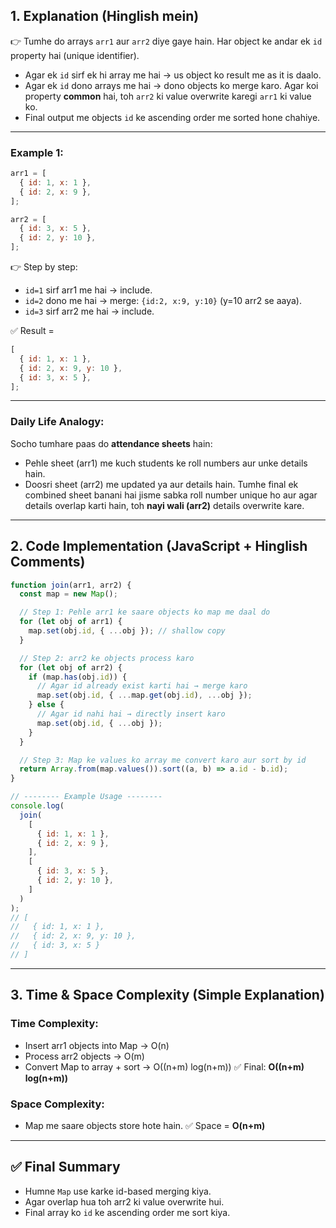 ## **1. Explanation (Hinglish mein)**

👉 Tumhe do arrays `arr1` aur `arr2` diye gaye hain. Har object ke andar ek `id` property hai (unique identifier).

- Agar ek `id` sirf ek hi array me hai → us object ko result me as it is daalo.
- Agar ek `id` dono arrays me hai → dono objects ko merge karo. Agar koi property **common** hai, toh `arr2` ki value overwrite karegi `arr1` ki value ko.
- Final output me objects `id` ke ascending order me sorted hone chahiye.

---

### **Example 1:**

```js
arr1 = [
  { id: 1, x: 1 },
  { id: 2, x: 9 },
];

arr2 = [
  { id: 3, x: 5 },
  { id: 2, y: 10 },
];
```

👉 Step by step:

- `id=1` sirf arr1 me hai → include.
- `id=2` dono me hai → merge: `{id:2, x:9, y:10}` (y=10 arr2 se aaya).
- `id=3` sirf arr2 me hai → include.

✅ Result =

```js
[
  { id: 1, x: 1 },
  { id: 2, x: 9, y: 10 },
  { id: 3, x: 5 },
];
```

---

### **Daily Life Analogy:**

Socho tumhare paas do **attendance sheets** hain:

- Pehle sheet (arr1) me kuch students ke roll numbers aur unke details hain.
- Doosri sheet (arr2) me updated ya aur details hain.
  Tumhe final ek combined sheet banani hai jisme sabka roll number unique ho aur agar details overlap karti hain, toh **nayi wali (arr2)** details overwrite kare.

---

## **2. Code Implementation (JavaScript + Hinglish Comments)**

```javascript
function join(arr1, arr2) {
  const map = new Map();

  // Step 1: Pehle arr1 ke saare objects ko map me daal do
  for (let obj of arr1) {
    map.set(obj.id, { ...obj }); // shallow copy
  }

  // Step 2: arr2 ke objects process karo
  for (let obj of arr2) {
    if (map.has(obj.id)) {
      // Agar id already exist karti hai → merge karo
      map.set(obj.id, { ...map.get(obj.id), ...obj });
    } else {
      // Agar id nahi hai → directly insert karo
      map.set(obj.id, { ...obj });
    }
  }

  // Step 3: Map ke values ko array me convert karo aur sort by id
  return Array.from(map.values()).sort((a, b) => a.id - b.id);
}

// -------- Example Usage --------
console.log(
  join(
    [
      { id: 1, x: 1 },
      { id: 2, x: 9 },
    ],
    [
      { id: 3, x: 5 },
      { id: 2, y: 10 },
    ]
  )
);
// [
//   { id: 1, x: 1 },
//   { id: 2, x: 9, y: 10 },
//   { id: 3, x: 5 }
// ]
```

---

## **3. Time & Space Complexity (Simple Explanation)**

### **Time Complexity:**

- Insert arr1 objects into Map → O(n)
- Process arr2 objects → O(m)
- Convert Map to array + sort → O((n+m) log(n+m))
  ✅ Final: **O((n+m) log(n+m))**

### **Space Complexity:**

- Map me saare objects store hote hain.
  ✅ Space = **O(n+m)**

---

## ✅ Final Summary

- Humne `Map` use karke id-based merging kiya.
- Agar overlap hua toh arr2 ki value overwrite hui.
- Final array ko `id` ke ascending order me sort kiya.
